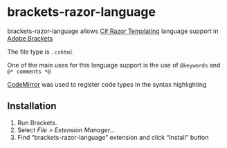 # brackets-razor-language
brackets-razor-language allows [C# Razor Templating](https://docs.microsoft.com/en-us/aspnet/web-pages/overview/getting-started/introducing-razor-syntax-c) language support in [Adobe Brackets](https://github.com/adobe/brackets)

The file type is `.cshtml`

One of the main uses for this language support is the use of `@keywords` and `@* comments *@`

[CodeMirror](https://codemirror.net/demo/simplemode.html) was used to register code types in the syntax highlighting

## Installation ##

1. Run Brackets.
2. Select _File > Extension Manager..._
3. Find “brackets-razor-language” extension and click “Install” button
